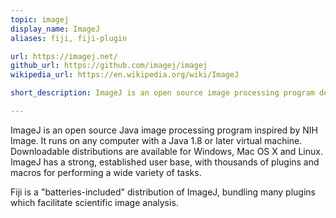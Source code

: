 ```yaml
---
topic: imagej
display_name: ImageJ
aliases: fiji, fiji-plugin

url: https://imagej.net/
github_url: https://github.com/imagej/imagej
wikipedia_url: https://en.wikipedia.org/wiki/ImageJ

short_description: ImageJ is an open source image processing program designed for scientific multidimensional images.

---
```


ImageJ is an open source Java image processing program inspired by NIH Image. 
It runs on any computer with a Java 1.8 or later virtual machine. 
Downloadable distributions are available for Windows, Mac OS X and Linux. 
ImageJ has a strong, established user base, with thousands of plugins and macros for performing a wide variety of tasks.

Fiji is a "batteries-included" distribution of ImageJ, bundling many plugins which facilitate scientific image analysis.
